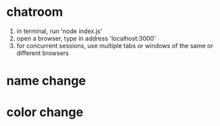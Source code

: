 # chatroom

1. in terminal, run 'node index.js'
2. open a browser, type in address 'localhost:3000'
3. for concurrent sessions, use multiple tabs or windows of the same or different browsers

# name change

# color change
